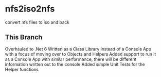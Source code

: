 # nfs2iso2nfs
convert nfs files to iso and back

## This Branch
Overhauled to .Net 6
Written as a Class Library instead of a Console App with a focus of moving over to Objects and Helpers
Added support to run it as a Console App with similar performance, there will be different information written out to the console
Added simple Unit Tests for the Helper functions
